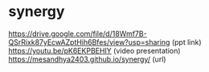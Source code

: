 # synergy
https://drive.google.com/file/d/18Wmf7B-QSrRixk87yEcwAZptHih6Bfes/view?usp=sharing (ppt link)
https://youtu.be/pK6EKPBEHIY (video presentation)
https://mesandhya2403.github.io/synergy/ (url)

